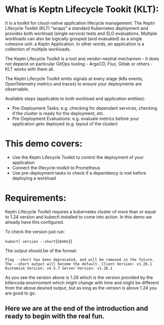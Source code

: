 <br>


# What is Keptn Lifecycle Tookit (KLT):

It is a toolkit for cloud-native application lifecycle management. The Keptn Lifecycle Toolkit (KLT) “wraps” a standard Kubernetes deployment and provides both workload (single service) tests and SLO evaluations. Multiple workloads can also be logically grouped (and evaluated) as a single cohesive unit: a Keptn Application. In other words, an application is a collection of multiple workloads.

The Keptn Lifecycle Toolkit is a tool and vendor-neutral mechanism - it does not depend on particular GitOps tooling - ArgoCD, Flux, Gitlab or others - KLT works with them all.

The Keptn Lifecycle Toolkit emits signals at every stage (k8s events, OpenTelemetry metrics and traces) to ensure your deployments are observable.

Available steps (applicable to both workload and application entities):

- Pre-Deployment Tasks: e.g. checking for dependant services, checking if the cluster is ready for the deployment, etc.
- Pre-Deployment Evaluations: e.g. evaluate metrics before your application gets deployed (e.g. layout of the cluster)


# This demo covers:

- Use the Keptn Lifecycle Toolkit to control the deployment of your application
- Connect the lifecycle-toolkit to Prometheus
- Use pre-deployment tasks to check if a dependency is met before deploying a workload

# Requirements:

Keptn Lifecycle Toolkit requires a kubernetes cluster of more than or equal to 1.24 version and kubectl installed to come into action.
In this demo we already have this configured.

To check the version just run:

`kubectl version --short`{{exec}}

The output should be of the format:

`Flag --short has been deprecated, and will be removed in the future. The --short output will become the default.
Client Version: v1.26.1
Kustomize Version: v4.5.7
Server Version: v1.26.1 `

As you see the version above is 1.26 which is the version provided by the killercoda envirnoment which might change with time and might be different from the above desired output, but as long as the version is above 1.24 you are good to go.
## Here we are at the end of the introduction and ready to begin with the real fun. 
